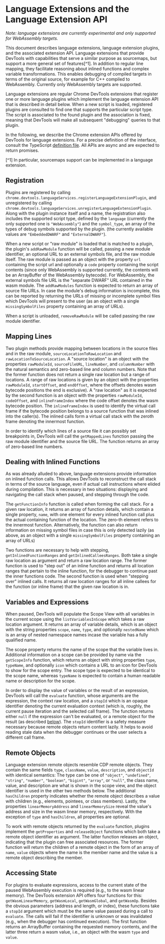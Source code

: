 # Language Extensions and the Language Extension API

_Note: language extensions are currently experimental and only supported for WebAssembly targets._

This document describes language extensions, language extension plugins, and the associated extension API. Language
extensions that provide DevTools with capabilities that serve a similar purpose as
sourcemaps, but support a more general set of features[^1]. In addition to regular line mapping, they facilitate
reasoning about inlined functions and complex variable transformations. This enables debugging of compiled targets in
terms of the original source, for example for C++ compiled to WebAssembly. Currently only WebAssembly targets are
supported.

Language extensions are regular Chrome DevTools extensions that register one or more language plugins which implement
the language extension API that is described in detail below. When a new script is loaded, registered plugins are
consulted to find one that supports the particular script type. The script is associated to the found plugin and the
association is fixed, meaning that DevTools will make all subsequent "debugging" queries to that plugin.

In the following, we describe the Chrome extension APIs offered by DevTools for language extensions. For a precise
definition of the interface, consult the TypeScript [definition file](../extension-api/ExtensionAPI.d.ts). All APIs are
async and are expected to return promises.

[^1] In particular, sourcemaps support can be implemented in a language extension.

## Registration
Plugins are registered by calling `chrome.devtools.languageServices.registerLanguageExtensionPlugin`, and unregistered
by calling `chrome.devtools.languageServices.unregisterLanguageExtensionPlugin`. Along with the plugin instance itself
and a name, the registration also includes the supported script type, defined by the `language` (currently the only
supported one is `"WebAssembly"`) and the `symbol_type`, an array of the types of debug symbols supported by the plugin.
(the currently available values are `"EmbeddedDWARF"` and `"ExternalDWARF"`).

When a new script or "raw module" is loaded that is matched to a plugin, the plugin's `addRawModule` function will be
called, passing a new module identifier, an optional URL to an external symbols file, and the raw module itself. The raw
module is passed as an object with the property `url` containing the script url and optionally a `code` property
containing the script contents (since only WebAssembly is supported currently, the contents will be an ArrayBuffer of
the WebAssembly bytecode). For WebAssembly, the external symbols file URL is the "separate DWARF" URL contained in the
wasm module. The `addRawModules` function is expected to return an array of source file URLs. In case the module's debug
information is incomplete, this can be reported by returning the URLs of missing or incomplete symbol files which
DevTools will present to the user (as an object with a single `missingSymbolFiles` property containing an array of
URLs).

When a script is unloaded, `removeRawModule` will be called passing the raw module identifier.

## Mapping Lines

Two plugin methods provide mapping between locations in the source files and in the raw module,
`sourceLocationToRawLocation` and `rawLocationToSourceLocation`. A "source location" is an object with the properties
`rawModuleId`, `sourceFileURL`, `lineNumber`, and `columnNumber` with the natural semantics and zero-based line and
column numbers. Note that the former function does not return a single raw location but a range of locations. A range of
raw locations is given by an object with the properties `rawModuleId`, `startOffset`, and `endOffset`, where the offsets
denotes wasm bytecode positions the end is exclusive). A "raw location" as it is expected by the second function is an
object with the properties `rawModuleId`, `codeOffset`, and `inlineFrameIndex` where the code offset denotes the wasm
bytecode position. The `inlineFrameIndex` is used to identify the virtual call frame if the bytecode position belongs to
a source function that was inlined into the caller(s). The inlined calls form a virtual call stack with the zeroth frame
denoting the innermost function.

In order to identify which lines of a source file it can possibly set breakpoints in, DevTools will call the
`getMappedLines` function passing the raw module identifier and the source file URL. The function returns an array of
zero-based line numbers.

## Dealing with Inlined Functions

As was already alluded to above, language extensions provide information on inlined function calls. This allows DevTools
to reconstruct the call stack in terms of the source language, even if actual call instructions where elided during
compilation. This is necessary in two situations: displaying and navigating the call stack when paused, and stepping
through the code.

The `getFunctionInfo` function is called when forming the call stack. For a given raw location, it returns an array of
function details, which contain a single property, `name`, with one element for every inlined function call plus the
actual containing function of the location. The zero-th element refers to the innermost function. Alternatively, the
function can also return information on missing symbol files in case this is only detected lazily (as above, as an
object with a single `missingSymbolFiles` property containing an array of URLs)

Two functions are necessary to help with stepping, `getInlinedFunctionRanges` and `getInlinedCalleesRanges`. Both take a
single raw location as argument and return a raw location range. The former function is used to "step out" of an inline
function and returns all location ranges that pertain to the inline function, for the debugger to continue past the
inner functions code. The second function is used when "stepping over" inlined calls. It returns all raw location ranges
for all inline callees for the function (or inline frame) that the given raw location is in.

## Variables and Expressions

When paused, DevTools will populate the Scope View with all variables in the current scope using the
`listVariablesInScope` which takes a raw location argument. It returns an array of variable details, which is an object
with the string properties `scope`, `name`, `type`, and optionally `nestedName` which is an array of nested namespace
names incase the variable has a fully qualified name.

The scope property returns the name of the scope that the variable lives in. Additional information on a scope can be
provided by name via the `getScopeInfo` function, which returns an object with string properties `type`, `typeName`, and
optionally `icon` which contains a URL to an icon for DevTools to show for the scope entry. The scope type is expected
to be identical to the scope name, whereas `typeName` is expected to contain a human readable name or description for
the scope.

In order to display the value of variables or the result of an expression, DevTools will call the `evaluate` function,
whose arguments are the expression, the context raw location, and a `stopId` which is an opaque identifier denoting the
current evaluation context (which is, roughly, the current pause iteration and the selected call frame). The function
returns either `null` if the expression can't be evaluated, or a remote object for the result (as described
[below](#remote-objects)). The `stopId` identifier is a safety measure necessary because remote objects return content
lazily. It helps to avoid reading stale data when the debugger continues or the user selects a different call frame.

## Remote Objects

Language extension remote objects resemble CDP remote objects. They contain the same fields `type`, `className`,
`value`, `description`, and `objectId` with identical semantics: The type can be one of `"object"`, `"undefined"`,
`"string"`, `"number"`, `"boolean"`, `"bigint"`, `"array"`, or `"null"`, the class name, value, and description are what
is shown in the scope view, and the object identifier is used in the other two methods below. The additional
`hasChildren` property indicates whether the remote object describes a value with children (e.g., elements, pointees, or
class members). Lastly, the properties `linearMemoryAddress` and `linearMemorySize` reveal the value's address and size
in the wasm linear memory, respectively. With the exception of `type` and `hasChildren`, all properties are optional.

To work with remote objects returned by the `evaluate` function, plugins implement the `getProperties` and
`releaseObject` functions which both take a remote object identifier as argument. The latter function releases an
object, indicating that the plugin can free associated resources. The former function will return the children of a
remote object in the form of an array of `name`, `value` objects where the name is the member name and the value is a
remote object describing the member.

## Accessing State

For plugins to evaluate expressions, access to the current state of the paused WebAssembly execution is required (e.g.,
to the wasm linear memory). The DevTools extension API offers four functions for this: `getWasmLinearMemory`,
`getWasmLocal`, `getWasmGlobal`, and `getWasmOp`. Besides the obvious parameters (address and length, or index), these
functions take a `stopId` argument which must be the same value passed during a call to `evaluate`. The calls will fail
if the identifier is unknown or was invalidated (e.g., when the debugger has continued execution). The first function
returns an ArrayBuffer containing the requested memory contents, and the latter three return a wasm value, i.e., an
object with the wasm `type` and `value`.

